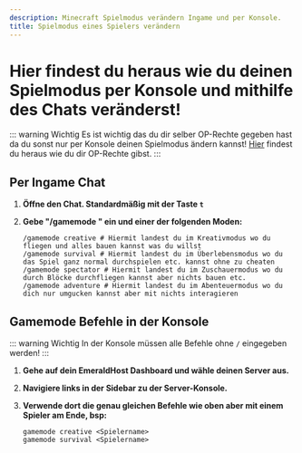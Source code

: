 ```yaml
---
description: Minecraft Spielmodus verändern Ingame und per Konsole.
title: Spielmodus eines Spielers verändern
---
```


# Hier findest du heraus wie du deinen Spielmodus per Konsole und mithilfe des Chats veränderst!


::: warning Wichtig
Es ist wichtig das du dir selber OP-Rechte gegeben hast da du sonst nur per Konsole deinen Spielmodus ändern kannst! [Hier](https://docs.emeraldhost.de/gameserver/minecraft-java-edition/op-rechte-vergeben.html) findest du heraus wie du dir OP-Rechte gibst.
:::

## Per Ingame Chat

1. <strong>Öffne den Chat. Standardmäßig mit der Taste ```t```</strong>

2. <strong>Gebe "/gamemode " ein und einer der folgenden Moden:</strong>

    ```
    /gamemode creative # Hiermit landest du im Kreativmodus wo du fliegen und alles bauen kannst was du willst
    /gamemode survival # Hiermit landest du im Überlebensmodus wo du das Spiel ganz normal durchspielen etc. kannst ohne zu cheaten
    /gamemode spectator # Hiermit landest du im Zuschauermodus wo du durch Blöcke durchfliegen kannst aber nichts bauen etc.
    /gamemode adventure # Hiermit landest du im Abenteuermodus wo du dich nur umgucken kannst aber mit nichts interagieren
    ```

## Gamemode Befehle in der Konsole

::: warning Wichtig
In der Konsole müssen alle Befehle ohne ```/``` eingegeben werden!
:::

1. <strong>Gehe auf dein EmeraldHost Dashboard und wähle deinen Server aus.</strong>

2. <strong>Navigiere links in der Sidebar zu der Server-Konsole.</strong>

3. <strong>Verwende dort die genau gleichen Befehle wie oben aber mit einem Spieler am Ende, bsp:</strong>

    ```
    gamemode creative <Spielername>
    gamemode survival <Spielername>
    ```
